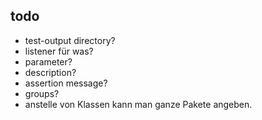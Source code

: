 ## todo

- test-output directory?
- listener für was?
- parameter?
- description?
- assertion message?
- groups?
- anstelle von Klassen kann man ganze Pakete angeben.